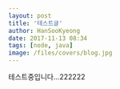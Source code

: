 ```yaml
---
layout: post
title: '테스트글'
author: HanSooKyeong
date: 2017-11-13 08:34
tags: [node, java]
image: /files/covers/blog.jpg
---
```


테스트중입니다...222222

